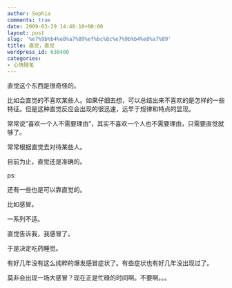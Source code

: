 ```yaml
---
author: Sophia
comments: true
date: 2009-03-29 14:48:10+00:00
layout: post
slug: '%e7%9b%b4%e8%a7%89%ef%bc%8c%e7%9b%b4%e8%a7%89'
title: 直觉，直觉
wordpress_id: 638400
categories:
- 心情随笔
---
```


直觉这个东西是很奇怪的。

比如会直觉的不喜欢某些人。如果仔细去想，可以总结出来不喜欢的是怎样的一些特征。但是这种直觉反应会出现的很迅速，远早于规律和特点的显现。

常常说“喜欢一个人不需要理由”，其实不喜欢一个人也不需要理由，只需要直觉就够了。<!-- more -->

常常根据直觉去对待某些人。

目前为止，直觉还是准确的。

ps:

还有一些也是可以靠直觉的。

比如感冒。

一系列不适。

直觉告诉我，我感冒了。

于是决定吃药睡觉。

有好几年没有这么纯粹的爆发感冒症状了。有些症状也有好几年没出现过了。

莫非会出现一场大感冒？现在正是忙碌的时间啊。不要啊。。。

